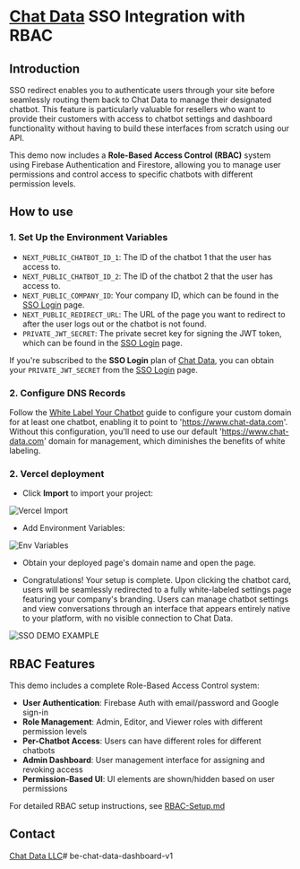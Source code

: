 # [Chat Data](https://www.chat-data.com/) SSO Integration with RBAC

## Introduction
SSO redirect enables you to authenticate users through your site before seamlessly routing them back to Chat Data to manage their designated chatbot. This feature is particularly valuable for resellers who want to provide their customers with access to chatbot settings and dashboard functionality without having to build these interfaces from scratch using our API.

This demo now includes a **Role-Based Access Control (RBAC)** system using Firebase Authentication and Firestore, allowing you to manage user permissions and control access to specific chatbots with different permission levels.

## How to use

### 1. Set Up the Environment Variables

- `NEXT_PUBLIC_CHATBOT_ID_1`: The ID of the chatbot 1 that the user has access to.
- `NEXT_PUBLIC_CHATBOT_ID_2`: The ID of the chatbot 2 that the user has access to.
- `NEXT_PUBLIC_COMPANY_ID`: Your company ID, which can be found in the [SSO Login](https://www.chat-data.com/account/sso-login) page.
- `NEXT_PUBLIC_REDIRECT_URL`: The URL of the page you want to redirect to after the user logs out or the chatbot is not found.
- `PRIVATE_JWT_SECRET`: The private secret key for signing the JWT token, which can be found in the [SSO Login](https://www.chat-data.com/account/sso-login) page.

If you're subscribed to the **SSO Login** plan of [Chat Data](https://www.chat-data.com/pricing), you can obtain your `PRIVATE_JWT_SECRET` from the [SSO Login](https://www.chat-data.com/account/sso-login) page.

### 2. Configure DNS Records
Follow the [White Label Your Chatbot](https://cookbook.chat-data.com/docs/white-label-your-chatbot) guide to configure your custom domain for at least one chatbot, enabling it to point to 'https://www.chat-data.com'. Without this configuration, you'll need to use our default 'https://www.chat-data.com' domain for management, which diminishes the benefits of white labeling.

### 2. Vercel deployment

- Click **Import** to import your project:

![Vercel Import](./public/git-repo-import.png)

- Add Environment Variables:

![Env Variables](./public/vercel_add_environment_variable.png)
 
- Obtain your deployed page's domain name and open the page.

- Congratulations! Your setup is complete. Upon clicking the chatbot card, users will be seamlessly redirected to a fully white-labeled settings page featuring your company's branding. Users can manage chatbot settings and view conversations through an interface that appears entirely native to your platform, with no visible connection to Chat Data.

![SSO DEMO EXAMPLE](./public/sso_example_simple.gif)

## RBAC Features

This demo includes a complete Role-Based Access Control system:

- **User Authentication**: Firebase Auth with email/password and Google sign-in
- **Role Management**: Admin, Editor, and Viewer roles with different permission levels
- **Per-Chatbot Access**: Users can have different roles for different chatbots
- **Admin Dashboard**: User management interface for assigning and revoking access
- **Permission-Based UI**: UI elements are shown/hidden based on user permissions

For detailed RBAC setup instructions, see [RBAC-Setup.md](./RBAC-Setup.md)

## Contact

[Chat Data LLC](admin@chat-data.com)# be-chat-data-dashboard-v1
